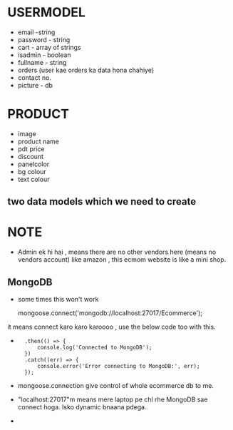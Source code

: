 # USERMODEL 
- email -string
- password - string
- cart -  array of strings
- isadmin - boolean
- fullname - string
- orders (user kae orders ka data hona chahiye)
- contact no.
- picture - db


# PRODUCT
- image
- product name
- pdt price
- discount
- panelcolor
- bg colour
- text colour


## two data models which we need to create

# NOTE 
- Admin ek hi hai , means there are no other vendors here (means no vendors account) like amazon , this ecmom website is like a mini shop.

## MongoDB
-   some times this won't work 

     mongoose.connect('mongodb://localhost:27017/Ecommerce'); 
 
it means connect karo karo karoooo , use the below code too with this.

-       .then(() => {
            console.log('Connected to MongoDB');
        })
        .catch((err) => {
            console.error('Error connecting to MongoDB:', err);
        }); 

- mongoose.connection give control of whole ecommerce db to me.
- "localhost:27017"m means mere laptop pe chl rhe MongoDB sae connect hoga. Isko dynamic bnaana pdega.

- 


